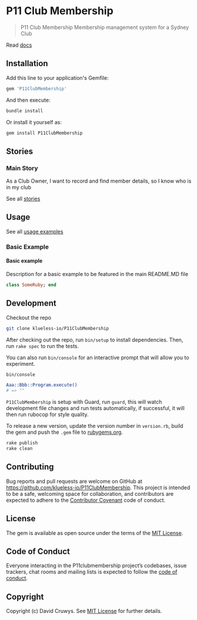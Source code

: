 # P11 Club Membership

> P11 Club Membership Membership management system for a Sydney Club

Read [docs](docs/Assessment-ClubMembership.md)

## Installation

Add this line to your application's Gemfile:

```ruby
gem 'P11ClubMembership'
```

And then execute:

```bash
bundle install
```

Or install it yourself as:

```bash
gem install P11ClubMembership
```

## Stories

### Main Story

As a Club Owner, I want to record and find member details, so I know who is in my club

See all [stories](./STORIES.md)

## Usage

See all [usage examples](./USAGE.md)

### Basic Example

#### Basic example

Description for a basic example to be featured in the main README.MD file

```ruby
class SomeRuby; end
```

## Development

Checkout the repo

```bash
git clone klueless-io/P11ClubMembership
```

After checking out the repo, run `bin/setup` to install dependencies. Then, run `rake spec` to run the tests.

You can also run `bin/console` for an interactive prompt that will allow you to experiment.

```bash
bin/console

Aaa::Bbb::Program.execute()
# => ""
```

`P11ClubMembership` is setup with Guard, run `guard`, this will watch development file changes and run tests automatically, if successful, it will then run rubocop for style quality.

To release a new version, update the version number in `version.rb`, build the gem and push the `.gem` file to [rubygems.org](https://rubygems.org).

```bash
rake publish
rake clean
```

## Contributing

Bug reports and pull requests are welcome on GitHub at https://github.com/klueless-io/P11ClubMembership. This project is intended to be a safe, welcoming space for collaboration, and contributors are expected to adhere to the [Contributor Covenant](http://contributor-covenant.org) code of conduct.

## License

The gem is available as open source under the terms of the [MIT License](https://opensource.org/licenses/MIT).

## Code of Conduct

Everyone interacting in the P11clubmembership project’s codebases, issue trackers, chat rooms and mailing lists is expected to follow the [code of conduct](https://github.com/klueless-io/P11ClubMembership/blob/master/CODE_OF_CONDUCT.md).

## Copyright

Copyright (c) David Cruwys. See [MIT License](LICENSE.txt) for further details.
